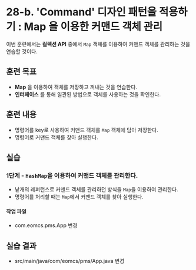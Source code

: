 # 28-b. 'Command' 디자인 패턴을 적용하기 : Map 을 이용한 커맨드 객체 관리

이번 훈련에서는 **컬렉션 API** 중에서 `Map` 객체를 이용하여 
커맨드 객체를 관리하는 것을 연습할 것이다.

## 훈련 목표

- **Map** 을 이용하여 객체를 저장하고 꺼내는 것을 연습한다.
- **인터페이스** 를 통해 일관된 방법으로 객체를 사용하는 것을 확인한다.


## 훈련 내용

- 명령어를 key로 사용하여 커맨드 객체를 `Map` 객체에 담아 저장한다.
- 명령어로 커맨드 객체를 찾아 실행한다. 

## 실습


### 1단계 - `HashMap`을 이용하여 커맨드 객체를 관리한다.

- 낱개의 레퍼런스로 커맨드 객체를 관리하던 방식을 `Map`을 이용하여 관리한다.
- 명령어를 처리할 때는 `Map`에서 커맨드 객체를 찾아 실행한다.

#### 작업 파일

- com.eomcs.pms.App 변경


## 실습 결과

- src/main/java/com/eomcs/pms/App.java 변경

  